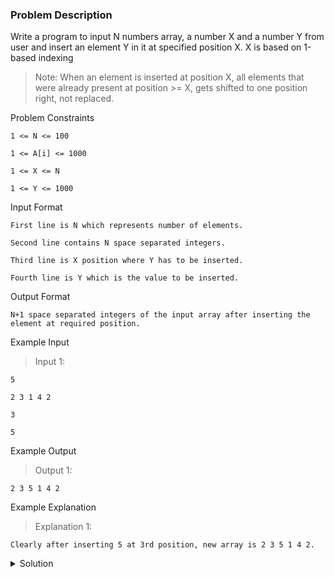 ### Problem Description

Write a program to input N numbers array, a number X and a number Y from user and insert an element Y in it at specified position X. X is based on 1-based indexing

>Note: When an element is inserted at position X, all elements that were already present at position >= X, gets shifted to one position right, not replaced.

Problem Constraints
```
1 <= N <= 100

1 <= A[i] <= 1000

1 <= X <= N

1 <= Y <= 1000
```

Input Format
```
First line is N which represents number of elements.

Second line contains N space separated integers.

Third line is X position where Y has to be inserted.

Fourth line is Y which is the value to be inserted.
```

Output Format
```
N+1 space separated integers of the input array after inserting the element at required position.
```

Example Input

>Input 1:
```
5

2 3 1 4 2

3

5
```

Example Output

>Output 1:
```
2 3 5 1 4 2
```

Example Explanation

>Explanation 1:
```
Clearly after inserting 5 at 3rd position, new array is 2 3 5 1 4 2.
```

<details>
  <summary>Solution</summary>
    Solution is not yet added!
    